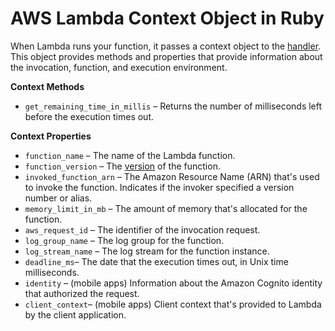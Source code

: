 # AWS Lambda Context Object in Ruby<a name="ruby-context"></a>

When Lambda runs your function, it passes a context object to the [handler](ruby-handler.md)\. This object provides methods and properties that provide information about the invocation, function, and execution environment\.

**Context Methods**
+ `get_remaining_time_in_millis` – Returns the number of milliseconds left before the execution times out\.

**Context Properties**
+ `function_name` – The name of the Lambda function\.
+ `function_version` – The [version](versioning-aliases.md) of the function\.
+ `invoked_function_arn` – The Amazon Resource Name \(ARN\) that's used to invoke the function\. Indicates if the invoker specified a version number or alias\.
+ `memory_limit_in_mb` – The amount of memory that's allocated for the function\.
+ `aws_request_id` – The identifier of the invocation request\.
+ `log_group_name` – The log group for the function\.
+ `log_stream_name` – The log stream for the function instance\.
+ `deadline_ms`– The date that the execution times out, in Unix time milliseconds\.
+ `identity` – \(mobile apps\) Information about the Amazon Cognito identity that authorized the request\.
+ `client_context`– \(mobile apps\) Client context that's provided to Lambda by the client application\.